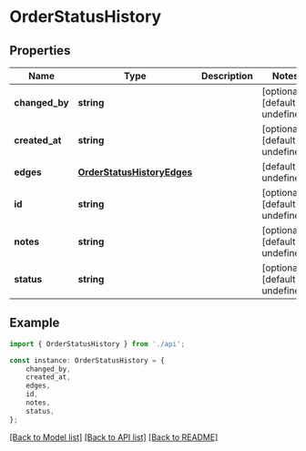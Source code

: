 # OrderStatusHistory


## Properties

Name | Type | Description | Notes
------------ | ------------- | ------------- | -------------
**changed_by** | **string** |  | [optional] [default to undefined]
**created_at** | **string** |  | [optional] [default to undefined]
**edges** | [**OrderStatusHistoryEdges**](OrderStatusHistoryEdges.md) |  | [default to undefined]
**id** | **string** |  | [optional] [default to undefined]
**notes** | **string** |  | [optional] [default to undefined]
**status** | **string** |  | [optional] [default to undefined]

## Example

```typescript
import { OrderStatusHistory } from './api';

const instance: OrderStatusHistory = {
    changed_by,
    created_at,
    edges,
    id,
    notes,
    status,
};
```

[[Back to Model list]](../README.md#documentation-for-models) [[Back to API list]](../README.md#documentation-for-api-endpoints) [[Back to README]](../README.md)
